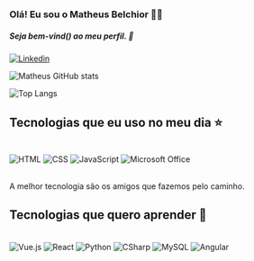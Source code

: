 ### Olá! Eu sou o Matheus Belchior 👋🏼
##### Seja bem-vind() ao meu perfil. 🌟

[![Linkedin](https://img.shields.io/badge/LinkedIn-0077B5?style=for-the-badge&logo=linkedin&logoColor=white)
](https://www.linkedin.com/in/matheus-belchior-23989a231/)

![Matheus GitHub stats](https://github-readme-stats.vercel.app/api?username=mbc-dutra&show_icons=true&theme=tokyonight)

![Top Langs](https://github-readme-stats.vercel.app/api/top-langs/?username=mbc-dutra&hide_progress=true)

## Tecnologias que eu uso no meu dia ⭐

<div style="display: inline_block"><br/>
<img align="center" alt="HTML" src="https://img.shields.io/badge/HTML5-E34F26?style=for-the-badge&logo=html5&logoColor=white"/>
<img align="center" alt="CSS" src="https://img.shields.io/badge/CSS3-1572B6?style=for-the-badge&logo=css3&logoColor=white"/>
<img align="center" alt="JavaScript" src="https://img.shields.io/badge/JavaScript-323330?style=for-the-badge&logo=javascript&logoColor=F7DF1E"/>
<img align="center" alt="Microsoft Office" src="https://img.shields.io/badge/Microsoft_Office-D83B01?style=for-the-badge&logo=microsoft-office&logoColor=white"/>
</div><br>

A melhor tecnologia são os amigos que fazemos pelo caminho.

## Tecnologias que quero aprender 🤩

<div style="display: inline_block"><br/>
<img align="center" alt="Vue.js" src="https://img.shields.io/badge/Vue.js-35495E?style=for-the-badge&logo=vue.js&logoColor=4FC08D"/>
<img align="center" alt="React" src="https://img.shields.io/badge/React-20232A?style=for-the-badge&logo=react&logoColor=61DAFB"/>
<img align="center" alt="Python" src="https://img.shields.io/badge/Python-3776AB?style=for-the-badge&logo=python&logoColor=white"/>
<img align="center" alt="CSharp" src="https://img.shields.io/badge/C%23-239120?style=for-the-badge&logo=c-sharp&logoColor=white"/>
<img align="center" alt="MySQL" src="https://img.shields.io/badge/MySQL-00000F?style=for-the-badge&logo=mysql&logoColor=white"/>
<img align="center" alt="Angular" src="https://img.shields.io/badge/Angular-DD0031?style=for-the-badge&logo=angular&logoColor=white"/>
</div>
